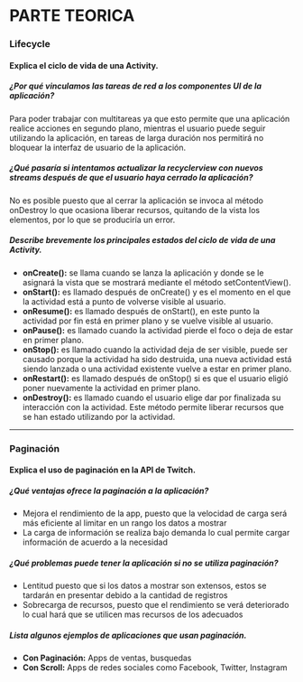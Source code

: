 # PARTE TEORICA

### Lifecycle

#### Explica el ciclo de vida de una Activity.

##### ¿Por qué vinculamos las tareas de red a los componentes UI de la aplicación?
Para poder trabajar con multitareas ya que esto permite que una aplicación realice acciones en segundo plano, mientras el usuario puede seguir utilizando la aplicación, en tareas de larga duración nos permitirá no bloquear la interfaz de usuario de la aplicación.

##### ¿Qué pasaría si intentamos actualizar la recyclerview con nuevos streams después de que el usuario haya cerrado la aplicación?
No es posible puesto que al cerrar la aplicación se invoca al método onDestroy lo que ocasiona liberar recursos, quitando de la vista los elementos, por lo que se produciría un error.

##### Describe brevemente los principales estados del ciclo de vida de una Activity.
* **onCreate():** se llama cuando se lanza la aplicación y donde se le asignará la vista que se mostrará mediante el método setContentView().
* **onStart():** es llamado después de onCreate() y es el momento en el que la actividad está a punto de volverse visible al usuario.
* **onResume():** es llamado después de onStart(), en este punto la actividad por fin está en primer plano y se vuelve visible al usuario.
* **onPause():** es llamado cuando la actividad pierde el foco o deja de estar en primer plano. 
* **onStop():**  es llamado cuando la actividad deja de ser visible, puede ser causado porque la actividad ha sido destruida, una nueva actividad está siendo lanzada o una actividad existente vuelve a estar en primer plano.
* **onRestart():** es llamado después de onStop() si es que el usuario eligió poner nuevamente la actividad en primer plano.
* **onDestroy():** es llamado cuando el usuario elige dar por finalizada su interacción con la actividad. Este método permite liberar recursos que se han estado utilizando por la actividad.


---

### Paginación 

#### Explica el uso de paginación en la API de Twitch.

##### ¿Qué ventajas ofrece la paginación a la aplicación?
* Mejora el rendimiento de la app, puesto que la velocidad de carga será más eficiente al limitar en un rango los datos a mostrar
* La carga de información se realiza bajo demanda lo cual permite cargar información de acuerdo a la necesidad

##### ¿Qué problemas puede tener la aplicación si no se utiliza paginación?
* Lentitud puesto que si los datos a mostrar son extensos, estos se tardarán en presentar debido a la cantidad de registros
* Sobrecarga de recursos, puesto que el rendimiento se verá deteriorado lo cual hará que se utilicen mas recursos de los adecuados

##### Lista algunos ejemplos de aplicaciones que usan paginación.
* **Con Paginación:** Apps de ventas, busquedas
* **Con Scroll:** Apps de redes sociales como Facebook, Twitter, Instagram

